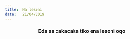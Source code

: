 ```yaml
---
title:  Na lesoni
date:   21/04/2019
---
```


### <center>Eda sa cakacaka tiko ena lesoni oqo</center>